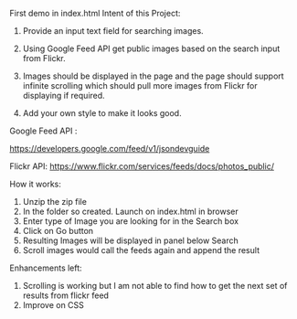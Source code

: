 First demo in index.html
Intent of this Project:

1. Provide an input text field for searching images.

2. Using Google Feed API get public images based on the search input from Flickr.

3. Images should be displayed in the page and the page should support infinite scrolling which should pull more images from Flickr for displaying if required.

4. Add your own style to make it looks good.

Google Feed API : 

https://developers.google.com/feed/v1/jsondevguide

Flickr API:
https://www.flickr.com/services/feeds/docs/photos_public/

How it works:
1. Unzip the zip file
2. In the folder so created. Launch on index.html in browser
4. Enter type of Image you are looking for in the Search box
3. Click on Go button
5. Resulting Images will be displayed in panel below Search
6. Scroll images would call the feeds again and append the result

Enhancements left:
1. Scrolling is working but I am not able to find how to get the next set of results from flickr feed
2. Improve on CSS

